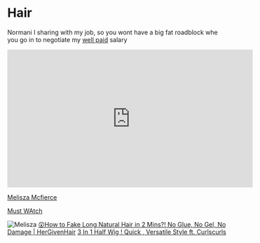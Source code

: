 # Hair
Normani I sharing with my job, so you wont have a big fat roadblock whe you go in to negotiate my [well paid](https://youtu.be/io-Uz6Hq0_c?si=T2KYnklbGh9AlV49) salary 
<iframe width="560" height="315" src="https://www.youtube.com/embed/GfX9PVn8U1Y?si=g-fNIOZZ7polqciX" title="YouTube video player" frameborder="0" allow="accelerometer; autoplay; clipboard-write; encrypted-media; gyroscope; picture-in-picture; web-share" referrerpolicy="strict-origin-when-cross-origin" allowfullscreen></iframe>

[Melisza Mcfierce](https://www.youtube.com/@meliszamcfierce7237) 

[Must WAtch](https://youtu.be/ZtqvJPo4SnU?si=uguX5wTTfvMOda0B)

![Melisza](https://pbs.twimg.com/media/GSesqijXwAA73E5?format=jpg&name=large)
[😲How to Fake Long Natural Hair in 2 Mins?! No Glue, No Gel, No Damage | HerGivenHair](https://www.youtube.com/watch?v=Y1VFPTBM2kg) [3 In 1 Half Wig ! Quick , Versatile Style ft. Curlscurls](https://youtu.be/R9BPrbKBMko?si=MjPbpsTQ1DO9UpCf)